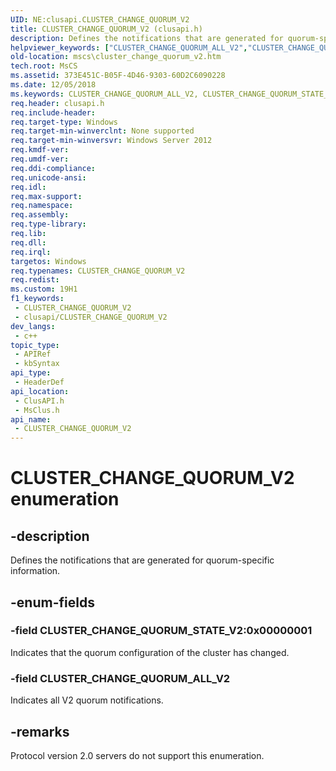 ```yaml
---
UID: NE:clusapi.CLUSTER_CHANGE_QUORUM_V2
title: CLUSTER_CHANGE_QUORUM_V2 (clusapi.h)
description: Defines the notifications that are generated for quorum-specific information.
helpviewer_keywords: ["CLUSTER_CHANGE_QUORUM_ALL_V2","CLUSTER_CHANGE_QUORUM_STATE_V2","CLUSTER_CHANGE_QUORUM_V2","CLUSTER_CHANGE_QUORUM_V2 enumeration [Failover Cluster]","clusapi/CLUSTER_CHANGE_QUORUM_ALL_V2","clusapi/CLUSTER_CHANGE_QUORUM_STATE_V2","clusapi/CLUSTER_CHANGE_QUORUM_V2","msclus/CLUSTER_CHANGE_QUORUM_ALL_V2","msclus/CLUSTER_CHANGE_QUORUM_STATE_V2","msclus/CLUSTER_CHANGE_QUORUM_V2","mscs.cluster_change_quorum_v2"]
old-location: mscs\cluster_change_quorum_v2.htm
tech.root: MsCS
ms.assetid: 373E451C-B05F-4D46-9303-60D2C6090228
ms.date: 12/05/2018
ms.keywords: CLUSTER_CHANGE_QUORUM_ALL_V2, CLUSTER_CHANGE_QUORUM_STATE_V2, CLUSTER_CHANGE_QUORUM_V2, CLUSTER_CHANGE_QUORUM_V2 enumeration [Failover Cluster], clusapi/CLUSTER_CHANGE_QUORUM_ALL_V2, clusapi/CLUSTER_CHANGE_QUORUM_STATE_V2, clusapi/CLUSTER_CHANGE_QUORUM_V2, msclus/CLUSTER_CHANGE_QUORUM_ALL_V2, msclus/CLUSTER_CHANGE_QUORUM_STATE_V2, msclus/CLUSTER_CHANGE_QUORUM_V2, mscs.cluster_change_quorum_v2
req.header: clusapi.h
req.include-header: 
req.target-type: Windows
req.target-min-winverclnt: None supported
req.target-min-winversvr: Windows Server 2012
req.kmdf-ver: 
req.umdf-ver: 
req.ddi-compliance: 
req.unicode-ansi: 
req.idl: 
req.max-support: 
req.namespace: 
req.assembly: 
req.type-library: 
req.lib: 
req.dll: 
req.irql: 
targetos: Windows
req.typenames: CLUSTER_CHANGE_QUORUM_V2
req.redist: 
ms.custom: 19H1
f1_keywords:
 - CLUSTER_CHANGE_QUORUM_V2
 - clusapi/CLUSTER_CHANGE_QUORUM_V2
dev_langs:
 - c++
topic_type:
 - APIRef
 - kbSyntax
api_type:
 - HeaderDef
api_location:
 - ClusAPI.h
 - MsClus.h
api_name:
 - CLUSTER_CHANGE_QUORUM_V2
---
```


# CLUSTER_CHANGE_QUORUM_V2 enumeration


## -description

Defines the notifications that are generated for quorum-specific information.

## -enum-fields

### -field CLUSTER_CHANGE_QUORUM_STATE_V2:0x00000001

Indicates that the quorum configuration of the cluster has changed.

### -field CLUSTER_CHANGE_QUORUM_ALL_V2

Indicates all V2 quorum notifications.

## -remarks

Protocol version 2.0 servers do not support this enumeration.

